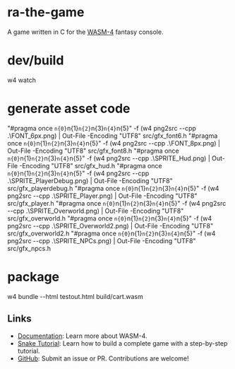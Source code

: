 # ra-the-game

A game written in C for the [WASM-4](https://wasm4.org) fantasy console.


# dev/build
w4 watch

# generate asset code
"#pragma once `n{0}`n{1}`n{2}`n{3}`n{4}`n{5}" -f (w4 png2src --cpp .\FONT_6px.png) | Out-File -Encoding "UTF8" src/gfx_font6.h
"#pragma once `n{0}`n{1}`n{2}`n{3}`n{4}`n{5}" -f (w4 png2src --cpp .\FONT_8px.png) | Out-File -Encoding "UTF8" src/gfx_font8.h
"#pragma once `n{0}`n{1}`n{2}`n{3}`n{4}`n{5}" -f (w4 png2src --cpp .\SPRITE_Hud.png) | Out-File -Encoding "UTF8" src/gfx_hud.h
"#pragma once `n{0}`n{1}`n{2}`n{3}`n{4}`n{5}" -f (w4 png2src --cpp .\SPRITE_PlayerDebug.png) | Out-File -Encoding "UTF8" src/gfx_playerdebug.h
"#pragma once `n{0}`n{1}`n{2}`n{3}`n{4}`n{5}" -f (w4 png2src --cpp .\SPRITE_Player.png) | Out-File -Encoding "UTF8" src/gfx_player.h
"#pragma once `n{0}`n{1}`n{2}`n{3}`n{4}`n{5}" -f (w4 png2src --cpp .\SPRITE_Overworld.png) | Out-File -Encoding "UTF8" src/gfx_overworld.h
"#pragma once `n{0}`n{1}`n{2}`n{3}`n{4}`n{5}" -f (w4 png2src --cpp .\SPRITE_Overworld2.png) | Out-File -Encoding "UTF8" src/gfx_overworld2.h
"#pragma once `n{0}`n{1}`n{2}`n{3}`n{4}`n{5}" -f (w4 png2src --cpp .\SPRITE_NPCs.png) | Out-File -Encoding "UTF8" src/gfx_npcs.h

# package
w4 bundle --html testout.html build/cart.wasm


## Links

- [Documentation](https://wasm4.org/docs): Learn more about WASM-4.
- [Snake Tutorial](https://wasm4.org/docs/tutorials/snake/goal): Learn how to build a complete game
  with a step-by-step tutorial.
- [GitHub](https://github.com/aduros/wasm4): Submit an issue or PR. Contributions are welcome!
